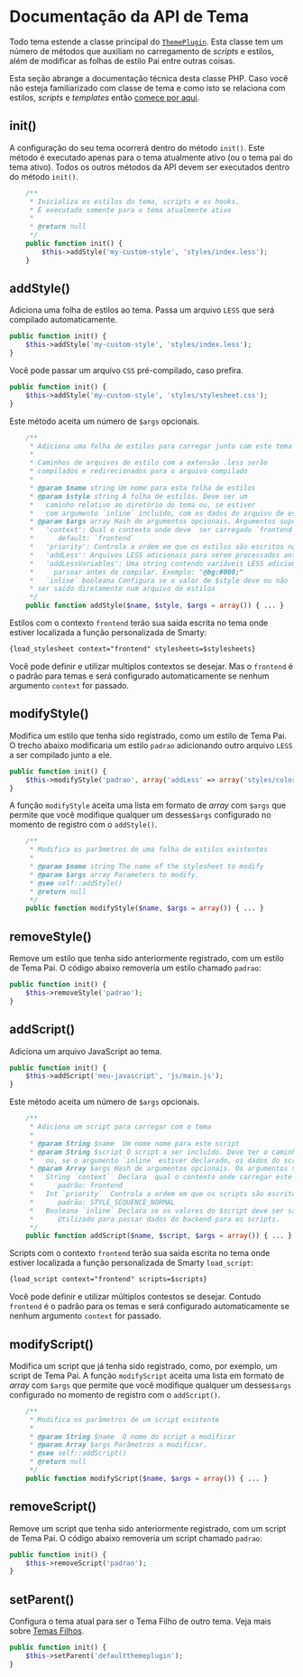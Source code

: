 # Documentação da API de Tema

Todo tema estende a classe principal do [`ThemePlugin`](https://github.com/pkp/pkp-lib/blob/master/classes/plugins/ThemePlugin.inc.php). Esta classe tem um número de métodos que auxiliam no carregamento de _scripts_ e estilos, além de modificar as folhas de estilo Pai entre outras coisas.

Esta seção abrange a documentação técnica desta classe PHP. Caso você não esteja familiarizado com classe de tema e como isto se relaciona com estilos, _scripts_ e _templates_ então [comece por aqui](what-is-a-theme.md).

## init()

A configuração do seu tema ocorrerá dentro do método `init()`. Este método é executado apenas  para o tema atualmente ativo (ou o tema pai do tema ativo). Todos os outros métodos da API devem ser executados dentro do método `init()`.

```php
	/**
	 * Inicializa os estilos do tema, scripts e os hooks. 
	 * É executado somente para o tema atualmente ativo
	 *
	 * @return null
	 */
	public function init() {
		$this->addStyle('my-custom-style', 'styles/index.less');
	}
```

## addStyle()
Adiciona uma folha de estilos ao tema. Passa um arquivo `LESS` que será compilado automaticamente.

```php
public function init() {
    $this->addStyle('my-custom-style', 'styles/index.less');
}
```

Você pode passar um arquivo `CSS` pré-compilado, caso prefira.

```php
public function init() {
    $this->addStyle('my-custom-style', 'styles/stylesheet.css');
}
```

Este método aceita um número de `$args` opcionais.

```php
	/**
	 * Adiciona uma folha de estilos para carregar junto com este tema
	 *
	 * Caminhos de arquivos de estilo com a extensão .less serão
	 * compilados e redirecionados para o arquivo compilado
	 *
	 * @param $name string Um nome para esta folha de estilos
	 * @param $style string A folha de estilos. Deve ser um
	 *   caminho relativo ao diretório do tema ou, se estiver
	 *   com argumento `inline` incluído, com os dados do arquivo de estilo que deve ser a saída final.
	 * @param $args array Hash de argumentos opcionais. Argumentos suportados:
	 *   'context': Qual o contexto onde deve  ser carregado `frontend` ou `backend`.
	 *      default: `frontend`
	 *   'priority': Controla a ordem em que os estilos são escritos na saída
	 *   'addLess': Arquivos LESS adicionais para serem processados antes de compilar. Array
	 *   'addLessVariables': Uma string contendo variáveis LESS adicionais para 
	 *     parsear antes de compilar. Exemplo: "@bg:#000;"
	 *   `inline` booleana Configura se o valor de $style deve ou não 
	 * ser saído diretamente num arquivo de estilos
	 */
	public function addStyle($name, $style, $args = array()) { ... }
```

Estilos com o contexto `frontend` terão sua saída escrita no tema onde estiver localizada a função personalizada de Smarty:

```html
{load_stylesheet context="frontend" stylesheets=$stylesheets}
```

Você pode definir e utilizar multiplos contextos se desejar. Mas o `frontend` é o padrão para temas e será configurado automaticamente se nenhum argumento `context` for passado.

## modifyStyle()
Modifica um estilo que tenha sido registrado, como um estilo de Tema Pai. O trecho abaixo modificaria um estilo `padrao` adicionando outro arquivo `LESS` a ser compilado junto a ele.

```php
public function init() {
    $this->modifyStyle('padrao', array('addLess' => array('styles/colors.less')));
}
```

A função `modifyStyle` aceita uma lista em formato de _array_ com `$args` que permite que você modifique qualquer um desses`$args` configurado no momento de registro com o `addStyle()`.

```php
	/**
	 * Modifica os parâmetros de uma folha de estilos existentes
	 *
	 * @param $name string The name of the stylesheet to modify
	 * @param $args array Parameters to modify.
	 * @see self::addStyle()
	 * @return null
	 */
	public function modifyStyle($name, $args = array()) { ... }
```

## removeStyle()
Remove um estilo que tenha sido anteriormente registrado, com um estilo de Tema Pai. O código abaixo removeria um estilo chamado `padrao`:
```php
public function init() {
    $this->removeStyle('padrao');
}
```

## addScript()
Adiciona um arquivo JavaScript ao tema.

```php
public function init() {
    $this->addScript('meu-javascript', 'js/main.js');
}
```

Este método aceita um número de `$args` opcionais.

```php
	/**
	 * Adiciona um script para carregar com o tema
	 *
	 * @param String $name  Um nome nome para este script
	 * @param String $script O script a ser incluído. Deve ter o caminho relativo ao tema
	 *   ou, se o argumento `inline` estiver declarado, os dados do script que servirá como saída.
	 * @param Array $args Hash de argumentos opcionais. Os argumentos suportados são:
	 *   String `context`  Declara  qual o contexto onde carregar este script: `frontend` ou `backend`.
	 *      padrão: frontend
	 *   Int `priority`  Controla a ordem em que os scripts são escritos
	 *      padrão: STYLE_SEQUENCE_NORMAL
	 *   Booleana `inline` Declara se os valores do $script deve ser saídos  diretamente como dados de script.
	 *      Utilizado para passar dados do backend para os scripts.
	 */
	public function addScript($name, $script, $args = array()) { ... }
```

Scripts com o contexto `frontend` terão sua saída escrita no tema onde estiver localizada a função personalizada de Smarty `load_script`:

```html
{load_script context="frontend" scripts=$scripts}
```
Você pode definir e utilizar múltiplos contestos se desejar. Contudo `frontend` é o padrão para os temas e será configurado automaticamente se nenhum argumento `context` for passado.

## modifyScript()
Modifica um script que já tenha sido registrado, como, por exemplo, um script de Tema Pai. A função `modifyScript` aceita uma lista em formato de _array_ com `$args` que permite que você modifique qualquer um desses`$args` configurado no momento de registro com o `addScript()`.


```php
	/**
	 * Modifica os parâmetros de um script existente
	 *
	 * @param String $name  O nome do script a modificar
	 * @param Array $args Parâmetros a modificar.
	 * @see self::addScript()
	 * @return null
	 */
	public function modifyScript($name, $args = array()) { ... }
```

## removeScript()
Remove um script que tenha sido anteriormente registrado, com um script de Tema Pai. O código abaixo removeria um script chamado `padrao`:

```php
public function init() {
    $this->removeScript('padrao');
}
```

## setParent()
Configura o tema atual para ser o Tema Filho de outro tema. Veja mais sobre [Temas Filhos](child-themes.md).

```php
public function init() {
    $this->setParent('defaultthemeplugin');
}
```
